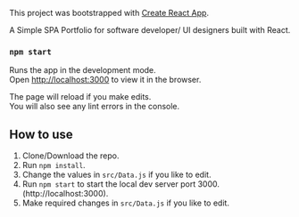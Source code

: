This project was bootstrapped with [Create React App](https://github.com/facebook/create-react-app).

A Simple SPA Portfolio for software developer/ UI designers built with React.

### `npm start`

Runs the app in the development mode.<br />
Open [http://localhost:3000](http://localhost:3000) to view it in the browser.

The page will reload if you make edits.<br />
You will also see any lint errors in the console.

## How to use
1. Clone/Download the repo.
2. Run  ``` npm install ```.
3. Change the values in ```src/Data.js``` if you like to edit.
4. Run ```npm start``` to start the local dev server port 3000.(http://localhost:3000).
5. Make required changes in ```src/Data.js``` if you like to edit.

